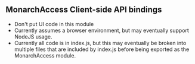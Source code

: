 ## MonarchAccess Client-side API bindings

- Don't put UI code in this module
- Currently assumes a browser environment, but may eventually support NodeJS usage.
- Currently all code is in index.js, but this may eventually be broken into multiple files that are included by index.js before being exported as the MonarchAccess module.
